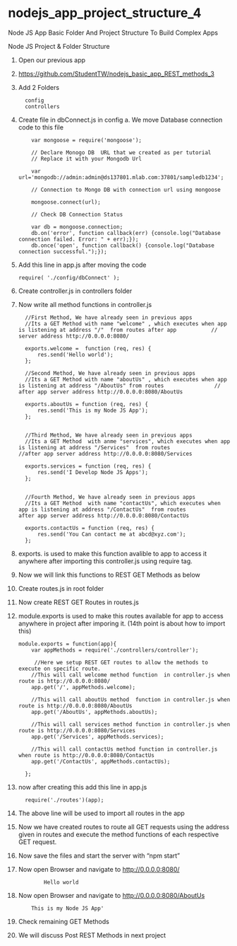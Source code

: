 # nodejs_app_project_structure_4
Node JS App Basic Folder And Project Structure To Build Complex Apps

Node JS Project & Folder Structure

1.	Open our previous app
2.	https://github.com/StudentTW/nodejs_basic_app_REST_methods_3
3.	Add 2 Folders 
          
          config
          controllers
          
4.	Create file in dbConnect.js in config
a.	We move Database connection code to this file 

		    var mongoose = require('mongoose');

		    // Declare Monogo DB  URL that we created as per tutorial
		    // Replace it with your Mongodb Url

		    var url='mongodb://admin:admin@ds137801.mlab.com:37801/sampledb1234';

		    // Connection to Mongo DB with connection url using mongoose

		    mongoose.connect(url);

		    // Check DB Connection Status

		    var db = mongoose.connection;
		    db.on('error', function callback(err) {console.log("Database connection failed. Error: " + err);});
		    db.once('open', function callback() {console.log("Database connection successful.");});


5.	Add this line in app.js after moving the code

      	require( './config/dbConnect' );
6.	Create controller.js in controllers folder
7.	Now write all method functions in controller.js

          //First Method, We have already seen in previous apps
          //Its a GET Method with name "welcome" , which executes when app is listening at address "/"  from routes after app           //  server address http://0.0.0.0:8080/
          
          exports.welcome =  function (req, res) {
              res.send('Hello world');
          };

          //Second Method, We have already seen in previous apps
          //Its a GET Method with name "aboutUs" , which executes when app is listening at address "/AboutUs" from routes                // after app server address http://0.0.0.0:8080/AboutUs
          
          exports.aboutUs = function (req, res) {
              res.send('This is my Node JS App');
          };


          //Third Method, We have already seen in previous apps
          //Its a GET Method  with anme "services", which executes when app is listening at address "/Services"  from routes              //after app server address http://0.0.0.0:8080/Services
          
          exports.services = function (req, res) {
              res.send('I Develop Node JS Apps');
          };


          //Fourth Method, We have already seen in previous apps
          //Its a GET Method  with name "contactUs", which executes when app is listening at address "/ContactUs"  from routes            after app server address http://0.0.0.0:8080/ContactUs
          
          exports.contactUs = function (req, res) {
              res.send('You Can contact me at abcd@xyz.com');
          };



9.	exports. is used to make this function avalible to app to access it anywhere after importing this controller.js using require tag.
10.	Now we will link this functions to REST GET Methods as below
11.	Create routes.js in root folder 
12.	Now create REST GET Routes in routes.js
13.	module.exports is used to make this routes available for app to access anywhere in project after imporing it. (14th point is about how to import this)


        module.exports = function(app){
            var appMethods = require('./controllers/controller');

             //Here we setup REST GET routes to allow the methods to execute on specific route.
            //This will call welcome method function  in controller.js when route is http://0.0.0.0:8080/
            app.get('/', appMethods.welcome);

            //This will call aboutUs method  function in controller.js when route is http://0.0.0.0:8080/AboutUs
            app.get('/AboutUs', appMethods.aboutUs);

            //This will call services method function in controller.js when route is http://0.0.0.0:8080/Services
            app.get('/Services', appMethods.services);

            //This will call contactUs method function in controller.js when route is http://0.0.0.0:8080/ContactUs
            app.get('/ContactUs', appMethods.contactUs);

          };

14.	now after creating this add this line in app.js
	
          require('./routes')(app);

15.	The above line will be used to import all routes in the app
16.	Now we have created routes to route all GET requests using the address given in routes and execute the method functions of each respective GET request.
17.	Now save the files and start the server with “npm start”
18.	Now open Browser and navigate to http://0.0.0.0:8080/
                
                Hello world

20.	Now open Browser and navigate to http://0.0.0.0:8080/AboutUs

            This is my Node JS App'

21.	Check remaining GET Methods
22.	We will discuss Post REST Methods in next project



